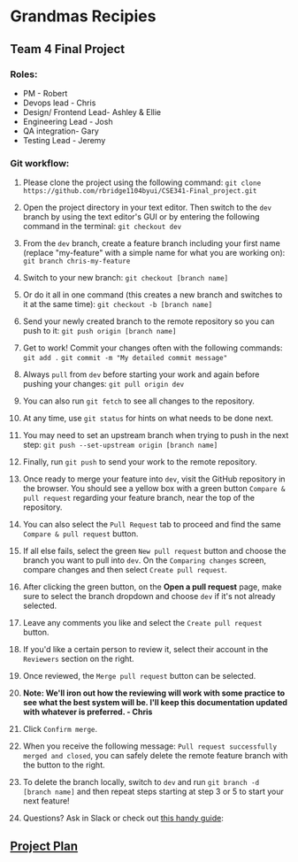 # Grandmas Recipies
## Team 4 Final Project

### Roles:
- PM - Robert
- Devops lead - Chris
- Design/ Frontend Lead- Ashley & Ellie
- Engineering Lead - Josh
- QA integration- Gary
- Testing Lead - Jeremy

### Git workflow:

1. Please clone the project using the following command: 
`git clone https://github.com/rbridge1104byui/CSE341-Final_project.git`

1. Open the project directory in your text editor. Then switch to the `dev` branch by using the text editor's GUI or by entering the following command in the terminal: `git checkout dev`

1. From the `dev` branch, create a feature branch including your first name (replace "my-feature" with a simple name for what you are working on): `git branch chris-my-feature`

1. Switch to your new branch: `git checkout [branch name]`

1. Or do it all in one command (this creates a new branch and switches to it at the same time): `git checkout -b [branch name]`

1. Send your newly created branch to the remote repository so you can push to it: `git push origin [branch name]`

1. Get to work! Commit your changes often with the following commands:
`git add .`
`git commit -m "My detailed commit message"`

1. Always `pull` from `dev` before starting your work and again before pushing your changes: `git pull origin dev`

1. You can also run `git fetch` to see all changes to the repository.

1. At any time, use `git status` for hints on what needs to be done next.

1. You may need to set an upstream branch when trying to push in the next step: `git push --set-upstream origin [branch name]`

1. Finally, run `git push` to send your work to the remote repository. 

1. Once ready to merge your feature into `dev`, visit the GitHub repository in the browser. You should see a yellow box with a green button `Compare & pull request` regarding your feature branch, near the top of the repository.

1. You can also select the `Pull Request` tab to proceed and find the same `Compare & pull request` button.

1. If all else fails, select the green `New pull request` button and choose the branch you want to pull into `dev`. On the `Comparing changes` screen, compare changes and then select `Create pull request`.

1. After clicking the green button, on the **Open a pull request** page, make sure to select the branch dropdown and choose `dev` if it's not already selected.

1. Leave any comments you like and select the `Create pull request` button.

1. If you'd like a certain person to review it, select their account in the `Reviewers` section on the right.

1. Once reviewed, the `Merge pull request` button can be selected.

1. **Note: We'll iron out how the reviewing will work with some practice to see what the best system will be. I'll keep this documentation updated with whatever is preferred. - Chris**

1. Click `Confirm merge`.

1. When you receive the following message: `Pull request successfully merged and closed`, you can safely delete the remote feature branch with the button to the right.

1. To delete the branch locally, switch to `dev` and run `git branch -d [branch name]` and then repeat steps starting at step 3 or 5 to start your next feature!

1. Questions? Ask in Slack or check out [this handy guide](https://github.com/joshnh/Git-Commands): 



## [Project Plan](https://github.com/rbridge1104byui/CSE341-Final_project/blob/main/Project%20Plan.pdf)


